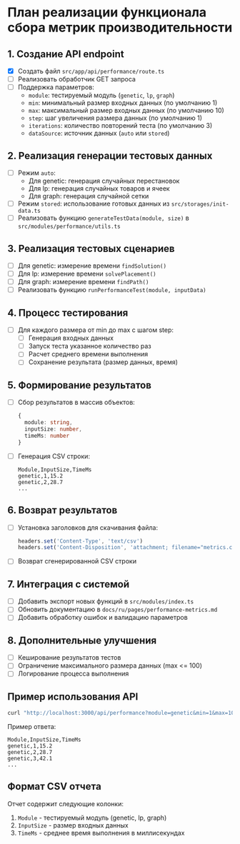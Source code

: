 # План реализации функционала сбора метрик производительности

## 1. Создание API endpoint
- [x] Создать файл `src/app/api/performance/route.ts`
- [ ] Реализовать обработчик GET запроса
- [ ] Поддержка параметров:
  - `module`: тестируемый модуль (`genetic`, `lp`, `graph`)
  - `min`: минимальный размер входных данных (по умолчанию 1)
  - `max`: максимальный размер входных данных (по умолчанию 10)
  - `step`: шаг увеличения размера данных (по умолчанию 1)
  - `iterations`: количество повторений теста (по умолчанию 3)
  - `dataSource`: источник данных (`auto` или `stored`)

## 2. Реализация генерации тестовых данных
- [ ] Режим `auto`:
  - Для genetic: генерация случайных перестановок
  - Для lp: генерация случайных товаров и ячеек
  - Для graph: генерация случайной сетки
- [ ] Режим `stored`: использование готовых данных из `src/storages/init-data.ts`
- [ ] Реализовать функцию `generateTestData(module, size)` в `src/modules/performance/utils.ts`

## 3. Реализация тестовых сценариев
- [ ] Для genetic: измерение времени `findSolution()`
- [ ] Для lp: измерение времени `solvePlacement()`
- [ ] Для graph: измерение времени `findPath()`
- [ ] Реализовать функцию `runPerformanceTest(module, inputData)`

## 4. Процесс тестирования
- [ ] Для каждого размера от min до max с шагом step:
  - [ ] Генерация входных данных
  - [ ] Запуск теста указанное количество раз
  - [ ] Расчет среднего времени выполнения
  - [ ] Сохранение результата (размер данных, время)

## 5. Формирование результатов
- [ ] Сбор результатов в массив объектов:
  ```ts
  {
    module: string,
    inputSize: number,
    timeMs: number
  }
  ```
- [ ] Генерация CSV строки:
  ```
  Module,InputSize,TimeMs
  genetic,1,15.2
  genetic,2,28.7
  ...
  ```

## 6. Возврат результатов
- [ ] Установка заголовков для скачивания файла:
  ```ts
  headers.set('Content-Type', 'text/csv')
  headers.set('Content-Disposition', 'attachment; filename="metrics.csv"')
  ```
- [ ] Возврат сгенерированной CSV строки

## 7. Интеграция с системой
- [ ] Добавить экспорт новых функций в `src/modules/index.ts`
- [ ] Обновить документацию в `docs/ru/pages/performance-metrics.md`
- [ ] Добавить обработку ошибок и валидацию параметров

## 8. Дополнительные улучшения
- [ ] Кеширование результатов тестов
- [ ] Ограничение максимального размера данных (max <= 100)
- [ ] Логирование процесса выполнения

## Пример использования API

```bash
curl "http://localhost:3000/api/performance?module=genetic&min=1&max=10&step=1&iterations=3"
```

Пример ответа:
```csv
Module,InputSize,TimeMs
genetic,1,15.2
genetic,2,28.7
genetic,3,42.1
...
```

## Формат CSV отчета

Отчет содержит следующие колонки:
1. `Module` - тестируемый модуль (genetic, lp, graph)
2. `InputSize` - размер входных данных
3. `TimeMs` - среднее время выполнения в миллисекундах